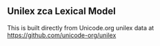 Unilex zca Lexical Model
----------------------

This is built directly from Unicode.org unilex data at
https://github.com/unicode-org/unilex
